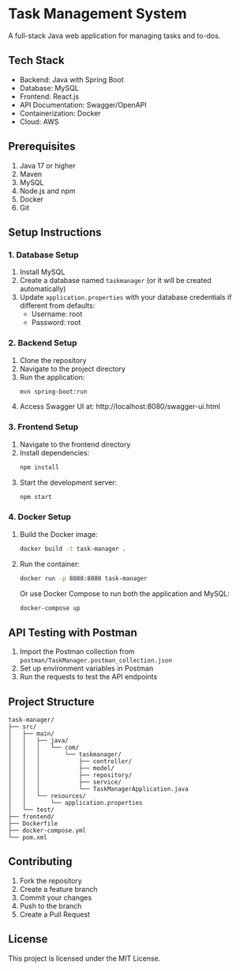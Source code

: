 # Task Management System

A full-stack Java web application for managing tasks and to-dos.

## Tech Stack

- Backend: Java with Spring Boot
- Database: MySQL
- Frontend: React.js
- API Documentation: Swagger/OpenAPI
- Containerization: Docker
- Cloud: AWS

## Prerequisites

1. Java 17 or higher
2. Maven
3. MySQL
4. Node.js and npm
5. Docker
6. Git

## Setup Instructions

### 1. Database Setup

1. Install MySQL
2. Create a database named `taskmanager` (or it will be created automatically)
3. Update `application.properties` with your database credentials if different from defaults:
   - Username: root
   - Password: root

### 2. Backend Setup

1. Clone the repository
2. Navigate to the project directory
3. Run the application:
   ```bash
   mvn spring-boot:run
   ```
4. Access Swagger UI at: http://localhost:8080/swagger-ui.html

### 3. Frontend Setup

1. Navigate to the frontend directory
2. Install dependencies:
   ```bash
   npm install
   ```
3. Start the development server:
   ```bash
   npm start
   ```

### 4. Docker Setup

1. Build the Docker image:
   ```bash
   docker build -t task-manager .
   ```
2. Run the container:
   ```bash
   docker run -p 8080:8080 task-manager
   ```
   
   Or use Docker Compose to run both the application and MySQL:
   ```bash
   docker-compose up
   ```

## API Testing with Postman

1. Import the Postman collection from `postman/TaskManager.postman_collection.json`
2. Set up environment variables in Postman
3. Run the requests to test the API endpoints

## Project Structure

```
task-manager/
├── src/
│   ├── main/
│   │   ├── java/
│   │   │   └── com/
│   │   │       └── taskmanager/
│   │   │           ├── controller/
│   │   │           ├── model/
│   │   │           ├── repository/
│   │   │           ├── service/
│   │   │           └── TaskManagerApplication.java
│   │   └── resources/
│   │       └── application.properties
│   └── test/
├── frontend/
├── Dockerfile
├── docker-compose.yml
└── pom.xml
```

## Contributing

1. Fork the repository
2. Create a feature branch
3. Commit your changes
4. Push to the branch
5. Create a Pull Request

## License

This project is licensed under the MIT License. 